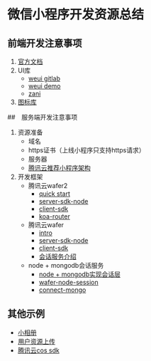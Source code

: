 # 微信小程序开发资源总结

## 前端开发注意事项
 1. [官方文档](https://mp.weixin.qq.com/debug/wxadoc/dev/)
 2. UI库
    - [weui gitlab](https://github.com/Tencent/weui)
    - [weui demo](https://weui.io)
    - [zani](https://github.com/youzan/zanui-weapp)
 3. [图标库](http://iconfont.cn)
 
 ##　服务端开发注意事项
 1. 资源准备
    - 域名
    - https证书（上线小程序只支持https请求）
    - 服务器
    - [腾讯云推荐小程序架构](https://cloud.tencent.com/solution/la#scene)
 2. 开发框架
    - 腾讯云wafer2
        - [quick start](https://github.com/tencentyun/wafer2-quickstart-nodejs)
        - [server-sdk-node](https://github.com/tencentyun/wafer2-node-sdk)
        - [client-sdk](https://github.com/tencentyun/wafer2-client-sdk)
        - [koa-router](https://github.com/alexmingoia/koa-router)
    - 腾讯云wafer
        - [intro](https://github.com/tencentyun/wafer)
        - [server-sdk-node](https://github.com/tencentyun/wafer-node-server-sdk)
        - [client-sdk](https://github.com/tencentyun/wafer-client-sdk)
        - [会话服务介绍](https://github.com/tencentyun/wafer/wiki/%E4%BC%9A%E8%AF%9D%E6%9C%8D%E5%8A%A1)
    - node + mongodb会话服务
        - [node + mongodb实现会话层](https://segmentfault.com/a/1190000010296135)
        - [wafer-node-session](https://github.com/tencentyun/wafer-node-session)
        - [connect-mongo](https://github.com/jdesboeufs/connect-mongo)
    
## 其他示例
- [小相册](https://github.com/CFETeam/weapp-demo-album)
- [用户资源上传](https://github.com/tencentyun/wecos-ugc-upload-demo)
- [腾讯云cos sdk](https://github.com/tencentyun/cos-wx-sdk-v4)    
